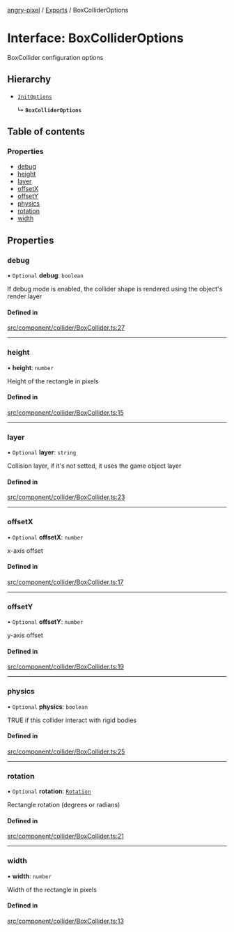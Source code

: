 [angry-pixel](../README.md) / [Exports](../modules.md) / BoxColliderOptions

# Interface: BoxColliderOptions

BoxCollider configuration options

## Hierarchy

- [`InitOptions`](InitOptions.md)

  ↳ **`BoxColliderOptions`**

## Table of contents

### Properties

- [debug](BoxColliderOptions.md#debug)
- [height](BoxColliderOptions.md#height)
- [layer](BoxColliderOptions.md#layer)
- [offsetX](BoxColliderOptions.md#offsetx)
- [offsetY](BoxColliderOptions.md#offsety)
- [physics](BoxColliderOptions.md#physics)
- [rotation](BoxColliderOptions.md#rotation)
- [width](BoxColliderOptions.md#width)

## Properties

### debug

• `Optional` **debug**: `boolean`

If debug mode is enabled, the collider shape is rendered using the object's render layer

#### Defined in

[src/component/collider/BoxCollider.ts:27](https://github.com/angry-pixel-studio/angry-pixel-engine/blob/93d7d6a/src/component/collider/BoxCollider.ts#L27)

___

### height

• **height**: `number`

Height of the rectangle in pixels

#### Defined in

[src/component/collider/BoxCollider.ts:15](https://github.com/angry-pixel-studio/angry-pixel-engine/blob/93d7d6a/src/component/collider/BoxCollider.ts#L15)

___

### layer

• `Optional` **layer**: `string`

Collision layer, if it's not setted, it uses the game object layer

#### Defined in

[src/component/collider/BoxCollider.ts:23](https://github.com/angry-pixel-studio/angry-pixel-engine/blob/93d7d6a/src/component/collider/BoxCollider.ts#L23)

___

### offsetX

• `Optional` **offsetX**: `number`

x-axis offset

#### Defined in

[src/component/collider/BoxCollider.ts:17](https://github.com/angry-pixel-studio/angry-pixel-engine/blob/93d7d6a/src/component/collider/BoxCollider.ts#L17)

___

### offsetY

• `Optional` **offsetY**: `number`

y-axis offset

#### Defined in

[src/component/collider/BoxCollider.ts:19](https://github.com/angry-pixel-studio/angry-pixel-engine/blob/93d7d6a/src/component/collider/BoxCollider.ts#L19)

___

### physics

• `Optional` **physics**: `boolean`

TRUE if this collider interact with rigid bodies

#### Defined in

[src/component/collider/BoxCollider.ts:25](https://github.com/angry-pixel-studio/angry-pixel-engine/blob/93d7d6a/src/component/collider/BoxCollider.ts#L25)

___

### rotation

• `Optional` **rotation**: [`Rotation`](../classes/Rotation.md)

Rectangle rotation (degrees or radians)

#### Defined in

[src/component/collider/BoxCollider.ts:21](https://github.com/angry-pixel-studio/angry-pixel-engine/blob/93d7d6a/src/component/collider/BoxCollider.ts#L21)

___

### width

• **width**: `number`

Width of the rectangle in pixels

#### Defined in

[src/component/collider/BoxCollider.ts:13](https://github.com/angry-pixel-studio/angry-pixel-engine/blob/93d7d6a/src/component/collider/BoxCollider.ts#L13)

